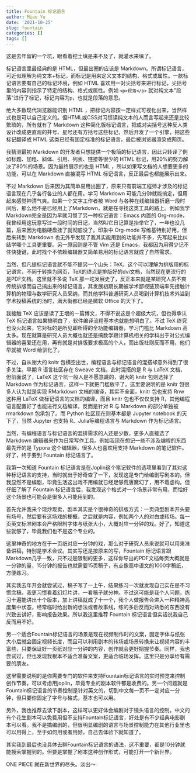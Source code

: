 ```yaml
---
title: Fountain 标记语言
author: Miao Yu
date: '2021-10-25'
slug: fountain
categories: []
tags: []
---
```


这是去年留的一个坑，眼看着挖土填是来不及了，就灌水来填了。

标记语言里最经典的是 HTML，但最出圈的应该是 Markdown。所谓标记语言，可近似理解为纯文本+标记，而标记是用来定义文本的结构、格式或属性。一款标记语言要有自己的标记环境，例如 HTML 喜欢用一对尖括号来进行标记，尖括号里的内容则指示了特定的结构、格式或属性。例如 `<p>段落</p>` 就对纯文本"段落"进行了标记，标记内容为`p`，也就是段落的意思。

绝大多数现代浏览器能识别 HTML ，把标记内容按一定样式可视化出来，当然样式也是可以自己定义的。但HTML或CSS对习惯读纯文本的人而言写起来还是比较繁琐的，所有就有了 Markdown 这种简化版标记语言，把成对尖括号这种反人类设计改成更直观的井号、星号还有方括号这些标记，然后开发了一个引擎，把这些标记翻译成 HTML 这类已经有固定标准的标记语言，最后被浏览器渲染成网页。

我猜测最初 Markdown 的开发者只想提供一个极简的标记语言，因此只转译了例如标题、加粗、斜体、引用、列表、链接等很少的 HTML 标记，用20%的努力解决了80%的场景。因为最终展示的也是 HTML ，所以如果写文档的人想要更多的功能，可以在 Markdown 直接混写 HTML 标记语言，反正最后也都能展示出来。

不过 Markdown 后来因为其简单易用出圈了，原来只有前端工程师才涉及的标记语言现在几乎各行各业的人都在用。学习 Markdown 可能几分钟就能搞定，但用起来感觉神清气爽。如果一个文字工作者被 Word 与各种在线编辑器折磨一段时间后，那么他不是已经用上了Markdown，就是在寻找这类工具的路上。例如我学Markdown完全是因为早就习惯了另一种标记语言：Emacs 内置的 Org-mode，我曾经用这玩意写过一段时间的日记，当然叫它日记算是抬举它了，一年也没几篇，后来因为电脑硬盘挂了就彻底没了。印象中 Org-mode 写维基特别好用，但后来转到 Markdown 也无外乎发现了我其实能用到的功能并不多，先写起来比纠结学哪个工具更重要。另一原因则是不管 Vim 还是 Emacs，我都因为用得少记不住快捷键，此时找个不依赖编辑器又简单易用的标记语言就成了自然需求。

当然，但凡提标记语言就不能不提另一个山头：TeX。这个可以理解为排版用的标记语言，不同于转换为网页，TeX的终点是排版好的dvi文档，当然现在更流行的是PDF文档。这里就不多说 TeX 那一坨发展史了，反正本来就是某研究人员不爽传统排版而自己搞出来的标记语言，其发展初期长期被学术鄙视链顶端率先接触计算机的物理与数学研究人员采纳，而其他学科普通研究人员喝到计算机技术外溢到学术投稿系统的汤时，满大街都已经是微软 Office 的天下了。

我接触 TeX 应该是读了王垠的一篇博文，不得不说这是个超级大坑，但也得承认 TeX 标记语言如果搞明白了，软件编译流程基本也就能想明白了。不过 TeX 终究也没火起来，它对标的是所见即所得的全功能编辑器，学习门槛比 Markdown 高太多。现在就算是研究人员大概也就还是搞数学跟计算机相关的学科出于对公式编辑器的喜爱还在用，再有就是对排版要求极高的个人，而出版社则反而不用，他们早就被 Word 给驯化了。

不过，自从谢大的 knitr 包横空出世，编程语言与标记语言的混搭却意外得到了很多关注。早期 R 语言社区存在 Sweave 文档，此时混搭的是 R 与 LaTeX 文档，但前面说了，LaTeX 这个坑一般人是不愿意跳的，谢大的 knitr 包则选择了 Markdown 作为标记语言，这样一下就把门槛放平了。这里要说明的是 knitr 包很多人认为就是实现 RMarkdown 文档的编译，其实不全面，knitr 包也支持 Rnw 这种用 LaTeX 做标记语言的文档的编译，而且 knitr 包也不仅仅支持 R，其他编程语言配置好了也能进行文档编译，反而是针对 R 与 Markdown 的部分单独被 rmarkdown 包承包了。而 Python 社区现在则基本都是 Jupyter notebook 的天下了，当然 Jupyter 也支持 R、Julia等编程语言与 Markdown 作为标记语言。

当然，有编程语言与标记语言的混排需求的人还是少数，更多人直接选了Markdown 编辑器来作为日常写作工具。例如我现在想记一些不涉及编程的东西最先开的是 Typora 这个编辑器，很多人也喜欢用支持 Markdown 的笔记软件。好了，终于要到 Fountain 标记语言了。

我第一次知道 Fountain 标记语言是在Joplin这个笔记软件的选项里看到了其对这种标记语言的支持，当时就出于好奇查了一下，发现这是专门给编剧写剧本的。但我显然不是编剧，毕竟生活这出戏不用编就已经足够荒唐魔幻了，用不着虚构。但仔细了解了 Fountain 标记语言后，我发现这个格式对一个场景非常有用，而恰好这个场景也可能会是很多人可能用到的。

首先允许我来个现炒现卖，剧本其实是个很神奇的排版方式：一页典型剧本开头要有场号，然后要有这场戏的梗概，之后就是内容，例如两个人的对白或转场。每一页英文标准剧本会严格限制字体与纸张大小，大概对应一分钟的戏。好了，知道这些就够了，毕竟我们也不是这个专业的。

这里神奇的地方在于一页纸对应一分钟的戏，那么对于研究人员来说就可以用来准备讲稿，特别是学术会议。其实写还是按原来的写，Fountain 标记语言跟Markdown几乎一致，只不过是限制的更多，这样你导出的PDF文档每页大概就是一分钟的量，15分钟的报告也就需要15页稿子，有点像高中语文的1000字稿纸，方便练习。

其实我去年开会就尝试过，稿子写了一上午，结果练习一次就发现自己实在是不习惯念稿，我更习惯看着幻灯片讲，一看稿子就分神。不过这可能是我个人问题，练习十遍能讲出十个版本，加上讲稿就成了十一个，我个人做报告会进入一种精神高度集中状态，经常临时给出新的想法或者故事线，练的多后反而对熟悉的东西没有兴致去讲好，影响报告效果。所以我这里推荐 Fountain 标记语言但实话说我自己反而用不好。

另一个适合Fountain标记语言的场景是现在视频制作时的文案，固定字体与纸张大小后就会固定视频长度，而且可以利用剧本的转场或场景转换来让视频内容的丰富些，只要保证好一页纸对应一分钟的内容，创作就会更好把握节奏。同样，我也尝试过，但也发现我根本不适合准备文案，更适合临场发挥。这里只是分享给有需要的朋友。

这里需要说明的是你需要专门的软件来支持Fountain标记语言的实时预览来控制创作节奏，可以考虑用joplin，毕竟专业的剧本软件都是收费的。另一个问题就是Fountain标记语言的节奏控制是针对英文的，切到中文每一页不一定对应一分钟，但只要你固定了字号与格式，基本也可以用。

另外，我也推荐去读下剧本，这样可以更好体会编剧对于镜头语言的控制，中文的有个花生剧本可以免费用但不支持Fountain标记语言，好处是有不少经典电影剧本可以看。我不是搞编剧的，但很明显编剧的语言与场景控制能力在其他行业里也可以用得上，至于如何用或者用好，自己去体验下就知道了。

其实我到最后也没具体去聊Fountain标记语言的语法，这不重要，都是10分钟就能搜索掌握到的。但要是掌握了剧本这种创作形式，可能打开一个新世界。

ONE PIECE 就在新世界的尽头。淡出～
